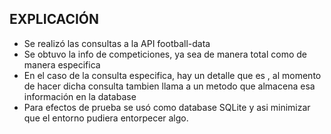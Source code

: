 ## EXPLICACIÓN

- Se realizó las consultas a la API football-data 
- Se obtuvo la info de competiciones, ya sea de manera total como de manera especifica
- En el caso de la consulta especifica, hay un detalle que es , al momento de hacer dicha
consulta tambien llama a un metodo que almacena esa información  en la database
- Para efectos de prueba se usó como database SQLite y asi minimizar que el entorno pudiera entorpecer algo.
